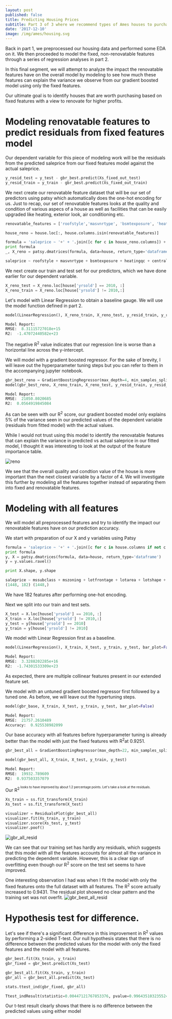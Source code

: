 ```yaml
---
layout: post
published: false
title: Predicting Housing Prices
subtitle: Part 3 of 3 where we recommend types of Ames houses to purchase for sale
date: '2017-12-10'
image: /img/ames/housing.svg
---
```

Back in part 1, we preprocessed our housing data and performed some EDA on it. We then proceeded to model the fixed, non-renovatable features through a series of regression analyses in part 2. 

In this final segment, we will attempt to analyze the impact the renovatable features have on the overall model by modeling to see how much these features can explain the variance we observe from our gradient boosted model using only the fixed features.

Our ultimate goal is to identify houses that are worth purchasing based on fixed features with a view to renovate for higher profits.

# Modeling renovatable features to predict residuals from fixed features model

Our dependent variable for this piece of modeling work will be the residuals from the predicted saleprice from our fixed features model against the actual saleprice.

```python
y_resid_test = y_test - gbr_best.predict(Xs_fixed_out_test)
y_resid_train = y_train - gbr_best.predict(Xs_fixed_out_train)
```

We next create our renovatable feature dataset that will be our set of predictors using patsy which automatically does the one-hot encoding for us. Just to recap, our set of renovatable features looks at the quality and condition of various aspecs of a house as well as facilities that can be easily upgraded like heating, exterior look, air conditioning etc.

```python
renovatable_features = ['roofstyle','masvnrtype', 'bsmtexposure', 'heatingqc', 'centralair', 'electrical', 'kitchenqual', 'garagefinish', 'paveddrive', 'exterior', 'bsmtfintype', 'overallqualcond', 'extercondqual', 'garagecondqual', 'bsmtcondqual']

house_reno = house.loc[:, house.columns.isin(renovatable_features)]

formula = 'saleprice ~ '+' + '.join([c for c in house_reno.columns]) + ' -1'
print formula
_, X_reno = patsy.dmatrices(formula, data=house, return_type='dataframe')

saleprice ~ roofstyle + masvnrtype + bsmtexposure + heatingqc + centralair + electrical + kitchenqual + garagefinish + paveddrive + exterior + bsmtfintype + overallqualcond + extercondqual + garagecondqual + bsmtcondqual -1
```

We next create our train and test set for our predictors, which we have done earlier for our dependent variable.

```python
X_reno_test = X_reno.loc[house['yrsold'] == 2010, :]
X_reno_train = X_reno.loc[house['yrsold'] != 2010,:]
```

Let's model with Linear Regression to obtain a baseline gauge. We will use the model function defined in part 2.

```python
model(LinearRegression(), X_reno_train, X_reno_test, y_resid_train, y_resid_test, bar_plot=False)

Model Report:
RMSE:  8.31115727018e+15
R2:  -1.47072440582e+23
```

The negative R<sup>2</sup> value indicates that our regression line is worse than a horizontal line across the y-intercept.

We will model with a gradient boosted regressor. For the sake of brevity, I will leave out the hyperparameter tuning steps but you can refer to them in the accompanying jupyter notebook.

```python
gbr_best_reno = GradientBoostingRegressor(max_depth=4, min_samples_split=22, min_samples_leaf = 4,max_features='sqrt', loss='huber', n_estimators=6400, subsample=0.75, learning_rate=0.001, random_state=123)
model(gbr_best_reno, X_reno_train, X_reno_test, y_resid_train, y_resid_test)

Model Report:
RMSE:  21050.8020685
R2:  0.0564919845084
```

As can be seen with our R<sup>2</sup> score, our gradient boosted model only explains 5% of the variance seen in our predicted values of the dependent variable (residuals from fitted model) with the actual values.

While I would not trust using this model to identify the renovatable features that can explain the variance in predicted vs actual saleprice in our fitted model, I thought it was interesting to look at the output of the feature importance table.

![reno](/img/ames/reno.png)

We see that the overall quality and condtion value of the house is more important than the next closest variable by a factor of 4. We will investigate this further by modeling all the features together instead of separating them into fixed and renovatable features.

# Modeling with all features

We will model all preprocessed features and try to identify the impact our renovatable features have on our prediction accuracy.

We start with preparation of our X and y variables using Patsy

```python
formula = 'saleprice ~ '+' + '.join([c for c in house.columns if not c == 'saleprice' if not c=='saletype' if not c=='salecondition']) + ' -1'
print formula
y, X = patsy.dmatrices(formula, data=house, return_type='dataframe')
y = y.values.ravel()

print X.shape, y.shape

saleprice ~ mssubclass + mszoning + lotfrontage + lotarea + lotshape + lotconfig + neighborhood + bldgtype + housestyle + roofstyle + masvnrtype + masvnrarea + foundation + bsmtexposure + bsmtunfsf + heatingqc + centralair + electrical + grlivarea + bedroomabvgr + kitchenqual + fireplaces + garagetype + garagefinish + garagearea + paveddrive + yrsold + garageage + furnishage + condition + exterior + bsmtfinsf + porch + bath + bsmtfintype + overallqualcond + extercondqual + garagecondqual + bsmtcondqual + mosold_sin + mosold_cos -1
(1448, 182) (1448,)
```

We have 182 features after performing one-hot encoding.

Next we split into our train and test sets.

```python
X_test = X.loc[house['yrsold'] == 2010, :]
X_train = X.loc[house['yrsold'] != 2010,:]
y_test = y[house['yrsold'] == 2010]
y_train = y[house['yrsold'] != 2010]
```

We model with Linear Regression first as a baseline.

```python
model(LinearRegression(), X_train, X_test, y_train, y_test, bar_plot=False)

Model Report:
RMSE:  3.3288202285e+16
R2:  -1.74301533309e+23
```

As expected, there are multiple collinear features present in our extended feature set.

We model with an untuned gradient boosted regressor first followed by a tuned one. As before, we will leave out the hypertuning steps.

```python
model(gbr_base, X_train, X_test, y_train, y_test, bar_plot=False)

Model Report:
RMSE:  21757.2610489
Accuracy:  0.925538982099
```

Our base accuracy with all features before hyperparameter tuning is already better than the model with just the fixed features with R<sup>2</sup>at 0.9251.

```python
gbr_best_all = GradientBoostingRegressor(max_depth=22, min_samples_split=24, min_samples_leaf = 3,max_features='sqrt', n_estimators=25600, subsample=0.85, learning_rate=0.001, random_state=123)

model(gbr_best_all, X_train, X_test, y_train, y_test)

Model Report:
RMSE:  19932.789609
R2:  0.937503357079
```

Our R<sup>2<sup> looks to have improved by about 1.2 percentage points. Let's take a look at the residuals.
  
```python
Xs_train = ss.fit_transform(X_train)
Xs_test = ss.fit_transform(X_test)

visualizer = ResidualsPlot(gbr_best_all)
visualizer.fit(Xs_train, y_train)
visualizer.score(Xs_test, y_test)
visualizer.poof()
```
![gbr_all_resid](/img/ames/gbr_all_resid.png)

We can see that our training set has hardly any residuals, which suggests that this model with all the features accounts for almost all the variance in predicting the dependent variable. However, this is a clear sign of overfitting even though our R<sup>2</sup> score on the test set seems to have improved.

One interesting observation I had was when I fit the model with only the fixed features onto the full dataset with all features. The R<sup>2</sup> score actually increased to 0.9431. The residual plot showed no clear pattern and the training set was not overfit.
![gbr_best_all_resid](/img/ames/gbr_best_all_resid.png)

# Hypothesis test for difference.

Let's see if there's a significant difference in this improvement in R<sup>2</sup> values by performing a 2-sided T-test. Our null hypothesis states that there is no difference between the predicted values for the model with only the fixed features and the model with all features.

```python
gbr_best.fit(Xs_train, y_train)
gbr_fixed = gbr_best.predict(Xs_test)

gbr_best_all.fit(Xs_train, y_train)
gbr_all = gbr_best_all.predict(Xs_test)

stats.ttest_ind(gbr_fixed, gbr_all)

Ttest_indResult(statistic=0.00447121767853376, pvalue=0.99643510323552464)
```

Our t-test result clearly shows that there is no difference between the predicted values using either model


